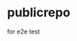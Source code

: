 # publicrepo
for e2e test




















































































































































































































































































































































































































































































































































































































































































































































































































































































































































































































































































































































































































































































































































































































































































































































































































































































































































































































































































































































































































































































































































































































































































































































































































































































































































































































































































































































































































































































































































































































































































































































































































































































































































































































































































































































































































































































































































